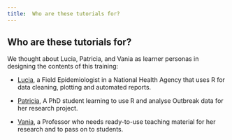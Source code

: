 ```yaml
---
title:  Who are these tutorials for?
---
```



## Who are these tutorials for? 

We thought about Lucia, Patricia, and Vania as learner personas in designing the contents of this training:

- [Lucia](https://epiverse-trace.github.io/personas/lucia-outbreaks.html), a Field Epidemiologist in a National Health Agency that uses R for data cleaning, plotting and automated reports.

- [Patricia](https://epiverse-trace.github.io/personas/patricia-discoverer.html), A PhD student learning to use R and analyse Outbreak data for her research project.

- [Vania](https://epiverse-trace.github.io/personas/vania-academica.html), a Professor who needs ready-to-use teaching material for her research and to pass on to students.

